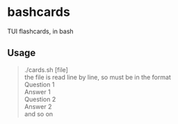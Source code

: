 # bashcards
TUI flashcards, in bash

## Usage
>  ./cards.sh [file]  \
the file is read line by line, so must be in the format  
> Question 1  \
> Answer 1  \
> Question 2  \
> Answer 2  \
and so on  
